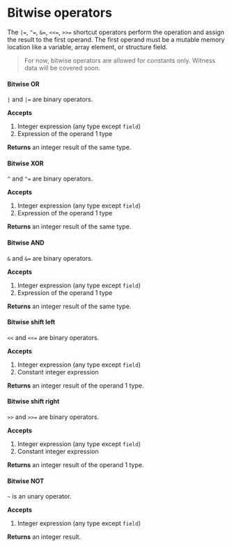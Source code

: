 # Bitwise operators

The `|=`, `^=`, `&=`, `<<=`, `>>=` shortcut operators perform the operation
and assign the result to the first operand. The first operand must be a mutable memory location
like a variable, array element, or structure field.

> For now, bitwise operators are allowed for constants only. Witness data will be covered soon.

#### Bitwise OR

`|` and `|=` are binary operators.

**Accepts**
1. Integer expression (any type except `field`)
2. Expression of the operand 1 type

**Returns** an integer result of the same type.

#### Bitwise XOR

`^` and `^=` are binary operators.

**Accepts**
1. Integer expression (any type except `field`)
2. Expression of the operand 1 type

**Returns** an integer result of the same type.

#### Bitwise AND

`&` and `&=` are binary operators.

**Accepts**
1. Integer expression (any type except `field`)
2. Expression of the operand 1 type

**Returns** an integer result of the same type.

#### Bitwise shift left

`<<` and `<<=` are binary operators.

**Accepts**
1. Integer expression (any type except `field`)
2. Constant integer expression

**Returns** an integer result of the operand 1 type.

#### Bitwise shift right

`>>` and `>>=` are binary operators.

**Accepts**
1. Integer expression (any type except `field`)
2. Constant integer expression

**Returns** an integer result of the operand 1 type.

#### Bitwise NOT

`~` is an unary operator.

**Accepts**
1. Integer expression (any type except `field`)

**Returns** an integer result.
